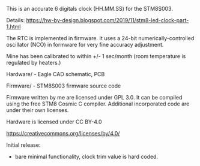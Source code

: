 This is an accurate 6 digitals clock (HH.MM.SS) for the STM8S003.

Details: https://hw-by-design.blogspot.com/2019/11/stm8-led-clock-part-1.html

The RTC is implemented in firmware. It uses a 24-bit numerically-controlled 
oscillator (NCO) in formware for very fine accuracy adjustment.

Mine has been calibrated to within +/- 1 sec/month 
(room temperature is regulated by heaters.)

Hardware/ - Eagle CAD schematic, PCB

Firmware/ - STM8S003 firmware source code

Firmware written by me are licensed under GPL 3.0.
It can be compiled using the free STM8 Cosmic C compiler.
Additional incorporated code are under their own licenses.

Hardware is licensed under CC BY-4.0

https://creativecommons.org/licenses/by/4.0/

Initial release:
- bare minimal functionality, clock trim value is hard coded.

